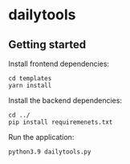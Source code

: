 # dailytools



## Getting started

Install frontend dependencies:
```
cd templates
yarn install
```
Install the backend dependencies:
```
cd ../
pip install requiremenets.txt
```
Run the application:
```
python3.9 dailytools.py
```
